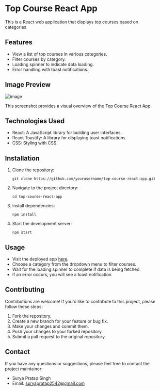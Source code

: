 # Top Course React App

This is a React web application that displays top courses based on categories.

## Features

- View a list of top courses in various categories.
- Filter courses by category.
- Loading spinner to indicate data loading.
- Error handling with toast notifications.

## Image Preview

![image](https://github.com/SuryaPratap2542/Top-Courses/assets/89827931/4ab8a563-92d3-46cc-be4a-1189ab449eb1)


This screenshot provides a visual overview of the Top Course React App.


## Technologies Used

- React: A JavaScript library for building user interfaces.
- React Toastify: A library for displaying toast notifications.
- CSS: Styling with CSS.

## Installation

1. Clone the repository:

   ```shell
   git clone https://github.com/yourusername/top-course-react-app.git
   ```

2. Navigate to the project directory:

   ```shell
   cd top-course-react-app
   ```

3. Install dependencies:

   ```shell
   npm install
   ```

4. Start the development server:

   ```shell
   npm start
   ```

## Usage

- Visit the deployed app [here](https://yourappurl.com).
- Choose a category from the dropdown menu to filter courses.
- Wait for the loading spinner to complete if data is being fetched.
- If an error occurs, you will see a toast notification.

## Contributing

Contributions are welcome! If you'd like to contribute to this project, please follow these steps:

1. Fork the repository.
2. Create a new branch for your feature or bug fix.
3. Make your changes and commit them.
4. Push your changes to your forked repository.
5. Submit a pull request to the original repository.

## Contact

If you have any questions or suggestions, please feel free to contact the project maintainer:

- Surya Pratap Singh
- Email: suryapratap2542@gmail.com

